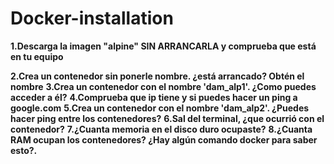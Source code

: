 # Docker-installation

**1.Descarga la imagen "alpine" SIN ARRANCARLA y comprueba que está en tu equipo**

**2.Crea un contenedor sin ponerle nombre. ¿está arrancado? Obtén el nombre**
**3.Crea un contenedor con el nombre 'dam_alp1'. ¿Como puedes acceder a él?**
**4.Comprueba que ip tiene y si puedes hacer un ping a google.com**
**5.Crea un contenedor con el nombre 'dam_alp2'. ¿Puedes hacer ping entre los contenedores?**
**6.Sal del terminal, ¿que ocurrió con el contenedor?**
**7.¿Cuanta memoria en el disco duro ocupaste?**
**8.¿Cuanta RAM ocupan los contenedores? ¿Hay algún comando docker para saber esto?.**

